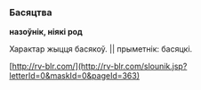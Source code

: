 ### Басяцтва
**назоўнік, ніякі род**

Характар жыцця басякоў. || прыметнік: басяцкі.

<a rel="author">[http://rv-blr.com/](http://rv-blr.com/slounik.jsp?letterId=0&maskId=0&pageId=363)</a>

